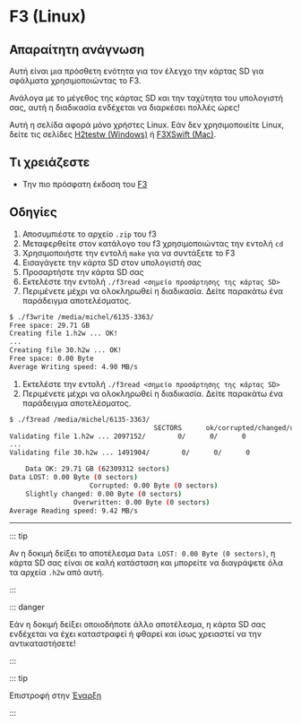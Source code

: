# F3 (Linux)

## Απαραίτητη ανάγνωση

Αυτή είναι μια πρόσθετη ενότητα για τον έλεγχο την κάρτας SD για σφάλματα χρησιμοποιώντας το F3.

Ανάλογα με το μέγεθος της κάρτας SD και την ταχύτητα του υπολογιστή σας, αυτή η διαδικασία ενδέχεται να διαρκέσει πολλές ώρες!

Αυτή η σελίδα αφορά μόνο χρήστες Linux. Εάν δεν χρησιμοποιείτε Linux, δείτε τις σελίδες [H2testw (Windows)](h2testw-\(windows\)) ή [F3XSwift (Mac)](f3xswift-\(mac\)).

## Τι χρειάζεστε

- Την πιο πρόσφατη έκδοση του [F3](https://github.com/AltraMayor/f3/releases/latest)

## Οδηγίες

1. Αποσυμπιέστε το αρχείο `.zip` του f3
2. Μεταφερθείτε στον κατάλογο του f3 χρησιμοποιώντας την εντολή `cd`
3. Χρησιμοποιήστε την εντολή `make` για να συντάξετε το F3
4. Εισαγάγετε την κάρτα SD στον υπολογιστή σας
5. Προσαρτήστε την κάρτα SD σας
6. Εκτελέστε την εντολή `./f3read <σημείο προσάρτησης της κάρτας SD>`
7. Περιμένετε μέχρι να ολοκληρωθεί η διαδικασία. Δείτε παρακάτω ένα παράδειγμα αποτελέσματος.

```bash
$ ./f3write /media/michel/6135-3363/
Free space: 29.71 GB
Creating file 1.h2w ... OK!
...
Creating file 30.h2w ... OK!
Free space: 0.00 Byte
Average Writing speed: 4.90 MB/s
```

1. Εκτελέστε την εντολή `./f3read <σημείο προσάρτησης της κάρτας SD>`
2. Περιμένετε μέχρι να ολοκληρωθεί η διαδικασία. Δείτε παρακάτω ένα παράδειγμα αποτελέσματος.

```bash
$ ./f3read /media/michel/6135-3363/
									SECTORS      ok/corrupted/changed/overwritten
Validating file 1.h2w ... 2097152/        0/      0/      0
...
Validating file 30.h2w ... 1491904/        0/      0/      0

	Data OK: 29.71 GB (62309312 sectors)
Data LOST: 0.00 Byte (0 sectors)
					Corrupted: 0.00 Byte (0 sectors)
	Slightly changed: 0.00 Byte (0 sectors)
				Overwritten: 0.00 Byte (0 sectors)
Average Reading speed: 9.42 MB/s
```

___

::: tip

Αν η δοκιμή δείξει το αποτέλεσμα `Data LOST: 0.00 Byte (0 sectors)`, η κάρτα SD σας είναι σε καλή κατάσταση και μπορείτε να διαγράψετε όλα τα αρχεία `.h2w` από αυτή.

:::

::: danger

Εάν η δοκιμή δείξει οποιοδήποτε άλλο αποτέλεσμα, η κάρτα SD σας ενδέχεται να έχει καταστραφεί ή φθαρεί και ίσως χρειαστεί να την αντικαταστήσετε!

:::

::: tip

Επιστροφή στην [Έναρξη](get-started)

:::
